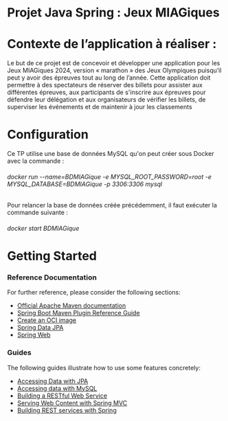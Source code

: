 # Projet Java Spring : Jeux MIAGiques

# Contexte de l’application à réaliser :
Le but de ce projet est de concevoir et développer une application pour les Jeux MIAGiques 2024, version « marathon » des Jeux Olympiques puisqu’il peut y avoir des épreuves tout au long de l’année. Cette application doit permettre à des spectateurs de réserver des billets pour assister aux différentes épreuves, aux participants de s'inscrire aux épreuves pour défendre leur délégation et aux organisateurs de vérifier les billets, de superviser les événements et de maintenir à jour les classements

# Configuration
Ce TP utilise une base de données MySQL qu'on peut créer sous Docker avec la commande :
###### docker run --name=BDMIAGique -e MYSQL_ROOT_PASSWORD=root -e MYSQL_DATABASE=BDMIAGique -p 3306:3306 mysql

Pour relancer la base de données créée précédemment, il faut exécuter la commande suivante :
###### docker start BDMIAGique

# Getting Started

### Reference Documentation

For further reference, please consider the following sections:

* [Official Apache Maven documentation](https://maven.apache.org/guides/index.html)
* [Spring Boot Maven Plugin Reference Guide](https://docs.spring.io/spring-boot/docs/3.2.5/maven-plugin/reference/html/)
* [Create an OCI image](https://docs.spring.io/spring-boot/docs/3.2.5/maven-plugin/reference/html/#build-image)
* [Spring Data JPA](https://docs.spring.io/spring-boot/docs/3.2.5/reference/htmlsingle/index.html#data.sql.jpa-and-spring-data)
* [Spring Web](https://docs.spring.io/spring-boot/docs/3.2.5/reference/htmlsingle/index.html#web)

### Guides

The following guides illustrate how to use some features concretely:

* [Accessing Data with JPA](https://spring.io/guides/gs/accessing-data-jpa/)
* [Accessing data with MySQL](https://spring.io/guides/gs/accessing-data-mysql/)
* [Building a RESTful Web Service](https://spring.io/guides/gs/rest-service/)
* [Serving Web Content with Spring MVC](https://spring.io/guides/gs/serving-web-content/)
* [Building REST services with Spring](https://spring.io/guides/tutorials/rest/)


